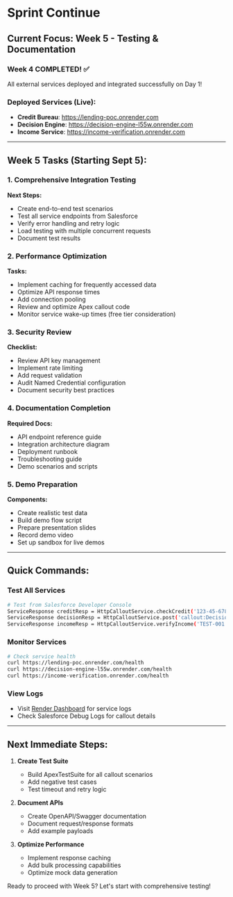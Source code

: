 # Sprint Continue

## Current Focus: Week 5 - Testing & Documentation

### Week 4 COMPLETED! ✅
All external services deployed and integrated successfully on Day 1!

### Deployed Services (Live):
- **Credit Bureau**: https://lending-poc.onrender.com
- **Decision Engine**: https://decision-engine-l55w.onrender.com  
- **Income Service**: https://income-verification.onrender.com

---

## Week 5 Tasks (Starting Sept 5):

### 1. Comprehensive Integration Testing
**Next Steps:**
- Create end-to-end test scenarios
- Test all service endpoints from Salesforce
- Verify error handling and retry logic
- Load testing with multiple concurrent requests
- Document test results

### 2. Performance Optimization
**Tasks:**
- Implement caching for frequently accessed data
- Optimize API response times
- Add connection pooling
- Review and optimize Apex callout code
- Monitor service wake-up times (free tier consideration)

### 3. Security Review
**Checklist:**
- Review API key management
- Implement rate limiting
- Add request validation
- Audit Named Credential configuration
- Document security best practices

### 4. Documentation Completion
**Required Docs:**
- API endpoint reference guide
- Integration architecture diagram
- Deployment runbook
- Troubleshooting guide
- Demo scenarios and scripts

### 5. Demo Preparation
**Components:**
- Create realistic test data
- Build demo flow script
- Prepare presentation slides
- Record demo video
- Set up sandbox for live demos

---

## Quick Commands:

### Test All Services
```bash
# Test from Salesforce Developer Console
ServiceResponse creditResp = HttpCalloutService.checkCredit('123-45-6789', 'John', 'Doe', '1990-01-01');
ServiceResponse decisionResp = HttpCalloutService.post('callout:Decision_Engine_Service/api/v1/evaluate-application', new Map<String, Object>{'applicationId' => 'TEST-001'});
ServiceResponse incomeResp = HttpCalloutService.verifyIncome('TEST-001');
```

### Monitor Services
```bash
# Check service health
curl https://lending-poc.onrender.com/health
curl https://decision-engine-l55w.onrender.com/health
curl https://income-verification.onrender.com/health
```

### View Logs
- Visit [Render Dashboard](https://dashboard.render.com) for service logs
- Check Salesforce Debug Logs for callout details

---

## Next Immediate Steps:

1. **Create Test Suite**
   - Build ApexTestSuite for all callout scenarios
   - Add negative test cases
   - Test timeout and retry logic

2. **Document APIs**
   - Create OpenAPI/Swagger documentation
   - Document request/response formats
   - Add example payloads

3. **Optimize Performance**
   - Implement response caching
   - Add bulk processing capabilities
   - Optimize mock data generation

Ready to proceed with Week 5? Let's start with comprehensive testing!